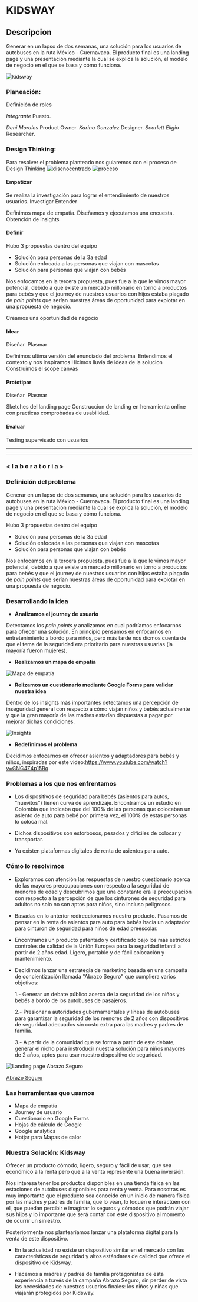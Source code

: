 # KIDSWAY

## Descripcion

Generar en un lapso de dos semanas, una solución para los usuarios de autobuses en la ruta México - Cuernavaca.
El producto final es una landing page y una presentación mediante la cual se explica la solución, el modelo de negocio en el que se basa y cómo funciona.

![kidsway](https://user-images.githubusercontent.com/32875483/38586916-4634840e-3ce5-11e8-8120-97162cc2a74a.png)


### Planeación:

Definición de roles

*Integrante*       Puesto.       

*Deni Morales*     Product Owner. *Karina Gonzalez*  Designer. *Scarlett Eligio*  Researcher.    


### Design Thinking:

Para resolver el problema planteado nos guiaremos con el proceso de Design Thinking 
![disenocentrado](https://user-images.githubusercontent.com/32875483/38648687-32ae7df8-3db8-11e8-99a5-0da62841736d.png)
![proceso](https://user-images.githubusercontent.com/32875483/38648693-421a7e72-3db8-11e8-9668-aa4450dcd370.png)



#### Empatizar 

Se realiza la investigación para lograr el entendimiento de nuestros usuarios.
Investigar
Entender

Definimos mapa de empatia.
Diseñamos y ejecutamos una encuesta.
Obtención de insights

#### Definir 

Hubo 3 propuestas dentro del equipo

* Solución para personas de la 3a edad
* Solución enfocada a las personas que viajan con mascotas
* Solución para personas que viajan con bebés

Nos enfocamos en la tercera propuesta, pues fue a la que le vimos mayor potencial, debido a que existe un mercado millonario en torno a productos para bebés y que el journey de nuestros usuarios con hijos estaba plagado de *pain points* que serían nuestras áreas de oportunidad para explotar en una propuesta de negocio.



Creamos una oportunidad de negocio

#### Idear 
Diseñar 
Plasmar

Definimos ultima versión del enunciado del problema 
Entendimos el contexto y nos inspiramos
Hicimos lluvia de ideas de la solucion
Construimos el scope canvas

#### Prototipar 
Diseñar 
Plasmar

Sketches del landing page
Construccion de landing en herramienta online con practicas comprobadas de usabilidad.

#### Evaluar 
Testing supervisado con usuarios 


********************************************************************************


********************************************************************************


### < l a b o r a t o r i a >


 


### Definición del problema

Generar en un lapso de dos semanas, una solución para los usuarios de autobuses en la ruta México - Cuernavaca.
El producto final es una landing page y una presentación mediante la cual se explica la solución, el modelo de negocio en el que se basa y cómo funciona.

Hubo 3 propuestas dentro del equipo

* Solución para personas de la 3a edad
* Solución enfocada a las personas que viajan con mascotas
* Solución para personas que viajan con bebés

Nos enfocamos en la tercera propuesta, pues fue a la que le vimos mayor potencial, debido a que existe un mercado millonario en torno a productos para bebés y que el journey de nuestros usuarios con hijos estaba plagado de *pain points* que serían nuestras áreas de oportunidad para explotar en una propuesta de negocio.


### Desarrollando la idea

* **Analizamos el journey de usuario** 

Detectamos los *pain points* y analizamos en cual podríamos enfocarnos para ofrecer una solución. En principio pensamos en enfocarnos en entretenimiento a bordo para niños, pero más tarde nos dicmos cuenta de que el tema de la seguridad era prioritario para nuestras usuarias (la mayoría fueron mujeres).

* **Realizamos un mapa de empatía**

![Mapa de empatía](./assets/images/IMG-20180216-WA0001)

* **Relizamos un cuestionario mediante Google Forms para validar nuestra idea**

Dentro de los insights más importantes detectamos una percepción de inseguridad general con respecto a cómo viajan niños y bebés actualmente y que la gran mayoría de las madres estarían dispuestas a pagar por mejorar dichas condiciones.

![Insights](./assets/images/KidsWay(1).png)

* **Redefinimos el problema**

Decidimos enfocarnos en ofrecer asientos y adaptadores para bebés y niños, inspiradas por este video:https://www.youtube.com/watch?v=GNG4Z4p15Ro


### Problemas a los que nos enfrentamos

* Los dispositivos de seguridad para bebés (asientos para autos, "huevitos") tienen curva de aprendizaje. Encontramos un estudio en Colombia que indicaba que del 100% de las personas que colocaban un asiento de auto para bebé por primera vez, el 100% de estas personas lo coloca mal.

* Dichos dispositivos son estorbosos, pesados y difíciles de colocar y transportar.

* Ya existen plataformas digitales de renta de asientos para auto.


### Cómo lo resolvimos

* Exploramos con atención las respuestas de nuestro cuestionario acerca de las mayores preocupaciones con respecto a la seguridad de menores de edad y descubrimos que una constante era la preocupación con respecto a la percepción de que los cinturones de seguridad para adultos no solo no son aptos para niños, sino incluso peligrosos.

* Basadas en lo anterior redireccionamos nuestro producto. Pasamos de pensar en la renta de asientos para auto para bebés hacia un adaptador para cinturon de seguridad para niños de edad preescolar. 

* Encontramos un producto patentado y certificado bajo los más estrictos controles de calidad de la Unión Europea para la seguridad infantil a partir de 2 años edad. Ligero, portable y de fácil colocación y mantenimiento. 

* Decidimos lanzar una estrategia de marketing basada en una campaña de concientización llamada "Abrazo Seguro" que cumpliera varios objetivos:

    1.- Generar un debate público acerca de la seguridad de los niños y bebés a bordo de los autobuses de pasajeros.
    
    2.- Presionar a autoridades gubernamentales y líneas de autobuses para garantizar la seguridad de los menores de 2 años con dispositivos de seguridad adecuados sin costo extra para las madres y padres de familia.
    
    3.- A partir de la comunidad que se forma a partir de este debate, generar el nicho para instroducir nuestra solución para niños mayores de 2 años, aptos para usar nuestro dispositivo de seguridad.

![Landing page Abrazo Seguro](./assets/images/screencapture-abrazoseguro-pagedemo-co-2018-03-09-21_41_46)

[Abrazo Seguro](http://abrazoseguro.pagedemo.co/)


### Las herramientas que usamos

* Mapa de empatía
* Journey de usuario
* Cuestionario en Google Forms
* Hojas de cálculo de Google
* Google analytics
* Hotjar para Mapas de calor

    
### Nuestra Solución: Kidsway

Ofrecer un producto cómodo, ligero, seguro y fácil de usar; que sea económico a la renta pero que a la venta represente una buena inversión.

Nos interesa tener los productos disponibles en una tienda física en las estaciones de autobuses disponibles para renta y venta. Para nosotras es muy importante que el producto sea conocido en un inicio de manera física por las madres y padres de familia, que lo vean, lo toquen e interactúen con él, que puedan percibir e imaginar lo seguros y cómodos que podrán viajar sus hijos y lo importante que será contar con este dispositivo al momento de ocurrir un siniestro. 

Posteriormente nos plantearíamos lanzar una plataforma digital para la venta de este dispositivo.


* En la actualidad no existe un dispositivo similar en el mercado con las características de seguridad y altos estándares de calidad que ofrece el dispositivo de Kidsway.

* Hacemos a madres y padres de familia protagonistas de esta experiencia a través de la campaña Abrazo Seguro, sin perder de vista las necesidades de nuestros usuarios finales: los niños y niñas que viajarán protegidos por Kidsway.






